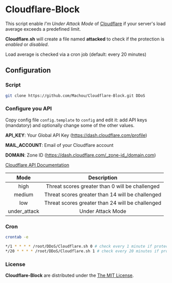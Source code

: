 # Cloudflare-Block

This script enable *I'm Under Attack Mode* of [Cloudflare](https://www.cloudflare.com/) if your server's load average exceeds a predefined limit.

**Cloudflare.sh** will create a file named **attacked** to check if the protection is *enabled* or *disabled*.

Load average is checked via a cron job (default: every 20 minutes)

## Configuration

### Script

```bash
git clone https://github.com/Machou/Cloudflare-Block.git DDoS
```

### Configure you API

Copy config file `config.template` to `config` and edit it:
add API keys (mandatory) and optionally change some of the other values.

**API_KEY**: Your Global API Key (https://dash.cloudflare.com/profile)

**MAIL_ACCOUNT**: Email of your Cloudflare account

**DOMAIN**: Zone ID (https://dash.cloudflare.com/_zone-id_/domain.com)

[Cloudflare API Documentation](https://api.cloudflare.com/#zone-settings-get-security-level-setting)

| Mode         | Description   |
|:------------:|:-------------:|
| high         | Threat scores greater than 0 will be challenged   |
| medium       | Threat scores greater than 14 will be challenged  |
| low          | Threat scores greater than 24 will be challenged  |
|under_attack  | Under Attack Mode                                 |

### Cron

```bash
crontab -e

*/1 * * * * /root/DDoS/Cloudflare.sh 0 # check every 1 minute if protection is not enabled
*/20 * * * * /root/DDoS/Cloudflare.sh 1 # check every 20 minutes if protection is enabled
```

### License

**Cloudflare-Block** are distributed under the [The MIT License](https://opensource.org/licenses/MIT).